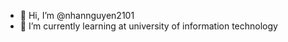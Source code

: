 - 👋 Hi, I’m @nhannguyen2101
- 🌱 I’m currently learning at university of information technology



<!---
nhannguyen2101/nhannguyen2101 is a ✨ special ✨ repository because its `README.md` (this file) appears on your GitHub profile.
You can click the Preview link to take a look at your changes.
--->
